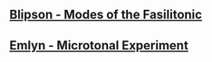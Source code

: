 [Blipson - Modes of the Fasilitonic](https://vimeo.com/602571066)
---
[Emlyn - Microtonal Experiment](https://soundcloud.com/emlyn-corrin/microtonal-experiment)
---
